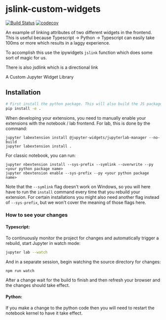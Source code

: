 
# jslink-custom-widgets

[![Build Status](https://travis-ci.org//jslink-custom-widgets.svg?branch=master)](https://travis-ci.org//jslink_custom_widgets)
[![codecov](https://codecov.io/gh//jslink-custom-widgets/branch/master/graph/badge.svg)](https://codecov.io/gh//jslink-custom-widgets)

An example of linking attributes of two different widgets in the frontend. This is useful because Typescript -> Python -> Typescript can easily take 100ms or more which results in a laggy experience.


To accomplish this use the ipywidgets `jslink` function which does some sort of magic for us.

There is also jsdlink which is a directional link

A Custom Jupyter Widget Library

## Installation


```bash
# First install the python package. This will also build the JS packages.
pip install -e .
```

When developing your extensions, you need to manually enable your extensions with the
notebook / lab frontend. For lab, this is done by the command:

```
jupyter labextension install @jupyter-widgets/jupyterlab-manager --no-build
jupyter labextension install .
```

For classic notebook, you can run:

```
jupyter nbextension install --sys-prefix --symlink --overwrite --py <your python package name>
jupyter nbextension enable --sys-prefix --py <your python package name>
```

Note that the `--symlink` flag doesn't work on Windows, so you will here have to run
the `install` command every time that you rebuild your extension. For certain installations
you might also need another flag instead of `--sys-prefix`, but we won't cover the meaning
of those flags here.

### How to see your changes
#### Typescript:
To continuously monitor the project for changes and automatically trigger a rebuild, start Jupyter in watch mode:
```bash
jupyter lab --watch
```
And in a separate session, begin watching the source directory for changes:
```bash
npm run watch
```

After a change wait for the build to finish and then refresh your browser and the changes should take effect.

#### Python:
If you make a change to the python code then you will need to restart the notebook kernel to have it take effect.